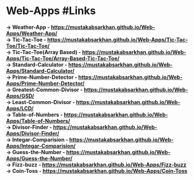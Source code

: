 # Web-Apps #Links
**-> Weather-App - https://mustakabsarkhan.github.io/Web-Apps/Weather-App/ <br>
-> Tic-Tac-Toe - https://mustakabsarkhan.github.io/Web-Apps/Tic-Tac-Toe/Tic-Tac-Toe/ <br>
-> Tic-Tac-Toe(Array Based) -  https://mustakabsarkhan.github.io/Web-Apps/Tic-Tac-Toe/Array-Based-Tic-Tac-Toe/ <br>
-> Standard-Calculator - https://mustakabsarkhan.github.io/Web-Apps/Standard-Calculator/ <br>
-> Prime-Number-Detector - https://mustakabsarkhan.github.io/Web-Apps/Prime-Number-Detector/ <br>
-> Greatest-Common-Divisor - https://mustakabsarkhan.github.io/Web-Apps/GSD/ <br>
-> Least-Common-Divisor - https://mustakabsarkhan.github.io/Web-Apps/LCD/ <br>
-> Table-of-Numbers - https://mustakabsarkhan.github.io/Web-Apps/Table-of-Numbers/ <br>
-> Divisor-Finder - https://mustakabsarkhan.github.io/Web-Apps/Divisor-Finder/ <br>
-> Integar-Comparision - https://mustakabsarkhan.github.io/Web-Apps/Integar-Comparision/ <br>
-> Guess-the-Number - https://mustakabsarkhan.github.io/Web-Apps/Guess-the-Number/ <br>
-> Fizz-buzz - https://mustakabsarkhan.github.io/Web-Apps/Fizz-buzz <br>
-> Coin-Toss - https://mustakabsarkhan.github.io/Web-Apps/Coin-Toss <br>**